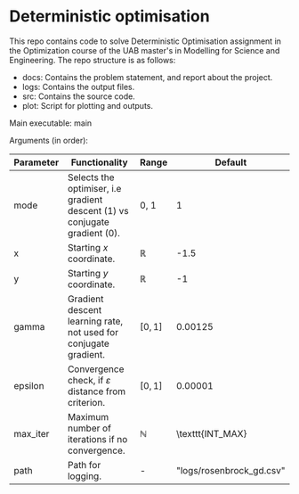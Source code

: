 # Deterministic optimisation

This repo contains code to solve Deterministic Optimisation assignment in the Optimization course of the UAB master's in Modelling for Science and Engineering. The repo structure is as follows:

- docs: Contains the problem statement, and report about the project.
- logs: Contains the output files.
- src: Contains the source code.
- plot: Script for plotting and outputs.

Main executable: main

Arguments (in order):

| **Parameter** | **Functionality**                                                          | **Range**    | **Default**               |
|---------------|----------------------------------------------------------------------------|--------------|---------------------------|
| mode          | Selects the optimiser, i.e gradient descent (1) vs conjugate gradient (0). | 0, 1         | 1                         |
| x             | Starting $x$ coordinate.                                                   | $\mathbb{R}$ | -1.5                      |
| y             | Starting $y$ coordinate.                                                   | $\mathbb{R}$ | -1                        |
| gamma         | Gradient descent learning rate, not used for conjugate gradient.           | ${[}0, 1{]}$ | 0.00125                   |
| epsilon       | Convergence check, if $\varepsilon$ distance from criterion.               | ${[}0, 1{]}$ | 0.00001                   |
| max\_iter     | Maximum number of iterations if no convergence.                            | $\mathbb{N}$ | \texttt{INT\_MAX}         |
| path          | Path for logging.                                                          | -            | "logs/rosenbrock\_gd.csv" |
